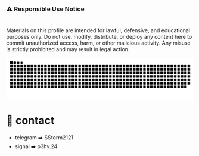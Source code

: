 

### ⚠️ Responsible Use Notice
#
Materials on this profile are intended for lawful, defensive, and educational purposes only. Do not use, modify, distribute, or deploy any content here to commit unauthorized access, harm, or other malicious activity. Any misuse is strictly prohibited and may result in legal action.


<picture>
  <source
    media="(prefers-color-scheme: dark)"
    srcset="https://raw.githubusercontent.com/platane/snk/output/github-contribution-grid-snake-dark.svg"
  />
  <source
    media="(prefers-color-scheme: light)"
    srcset="https://raw.githubusercontent.com/platane/snk/output/github-contribution-grid-snake.svg"
  />
  <img
    alt="github contribution grid snake animation"
    src="https://raw.githubusercontent.com/platane/snk/output/github-contribution-grid-snake.svg"
  />
</picture>

# 💬 contact
* telegram ➡️ SStorm2121
* signal ➡️ p3hv.24
